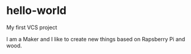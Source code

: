 # hello-world
My first VCS project

I am a Maker and I like to create new things based on Rapsberry Pi and wood.
